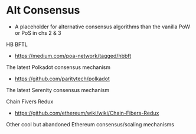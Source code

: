 # Alt Consensus
- A placeholder for alternative consensus algorithms than the vanilla PoW or PoS in chs 2 & 3

HB BFTL
- https://medium.com/poa-network/tagged/hbbft

The latest Polkadot consensus mechanism
- https://github.com/paritytech/polkadot

The latest Serenity consensus mechanism

Chain Fivers Redux
- https://github.com/ethereum/wiki/wiki/Chain-Fibers-Redux

Other cool but abandoned Ethereum consensus/scaling mechanisms
